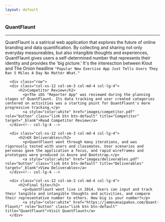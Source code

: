 ```yaml
---
layout: default
---
```


<div class="page-section short" id="quantflaunt" name="quantflaunt">
    <div class="container">
      <h3>QuantFlaunt</h3>
      <hr>
    <div class="row">
      <div class="col-md-offset-1 col-md-10">
        <div class="section-heading">
        <p>QuantFlaunt is a satirical web application that explores the future of online branding and data quantification. By collecting and sharing not only everyday measureables, but also intangible thoughts and experiences, QuantFlaunt gives users a self-determined number that represents their identity and provides the 'big picture.' It's the interesction between Klout and The Onion headline <code>"Popular New Exercise App Just Tells Users They Ran 5 Miles A Day No Matter What."</code></p>
        </div>
      </div>
    </div>

      <div class="row">
      <div class="col-xs-12 col-sm-3 col-md-4 col-lg-4">
          <h2>Competitor Review</h2>
            <p>The iOS "Reporter App" was reviewed during the planning stages of QuantFlaunt. Its data tracking and user created categories centered on activities was a starting point for QuantFlaunt's more progressive tracking.</p>
            <a style="color:white" href="images/competitor.pdf" role="button" class="link btn btn-default" title="Competitor" target="_blank">Read Competitor Review</a>
      </div><!-- col-lg-4 -->

      <div class="col-xs-12 col-sm-3 col-md-4 col-lg-4">
          <h2>UX Deliverables</h2>
            <p>QuantFlaunt went through many iterations, and was rigorously tested with users and classmates. User scenarios and personas gave the application a focus, and rapid wireframes and prototypes were produced in Axure and Bootstrap.</p>
            <a style="color:white" href="images/deliverables.pdf" role="button" class="link btn btn-default" title="Deliverables" target="_blank">View Deliverables</a>
      </div><!-- col-lg-4 -->

      <div class="col-xs-12 col-sm-3 col-md-4 col-lg-4">
          <h2>Final Site</h2>
            <p>QuantFlaunt went live in 2014. Users can input and track their tangible and intangible thoughts and activities, and compare their representative number to others. How big is your number?</p>
            <a style="color:white" href="https://jamesanaipakos.com/Quant-Flaunt/" role="button" class="link btn btn-default" title="QuantFlaunt">Visit QuantFlaunt</a>
      </div>


  </div>
</div>
</div>
